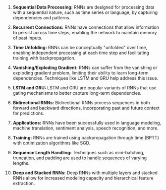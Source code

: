 1. **Sequential Data Processing:** RNNs are designed for processing data with a sequential nature, such as time series or language, by capturing dependencies and patterns.

2. **Recurrent Connections:** RNNs have connections that allow information to persist across time steps, enabling the network to maintain memory of past inputs.

3. **Time Unfolding:** RNNs can be conceptually "unfolded" over time, enabling independent processing at each time step and facilitating training with backpropagation.

4. **Vanishing/Exploding Gradient:** RNNs can suffer from the vanishing or exploding gradient problem, limiting their ability to learn long-term dependencies. Techniques like LSTM and GRU help address this issue.

5. **LSTM and GRU:** LSTM and GRU are popular variants of RNNs that use gating mechanisms to better capture long-term dependencies.

6. **Bidirectional RNNs:** Bidirectional RNNs process sequences in both forward and backward directions, incorporating past and future context for predictions.

7. **Applications:** RNNs have been successfully used in language modeling, machine translation, sentiment analysis, speech recognition, and more.

8. **Training:** RNNs are trained using backpropagation through time (BPTT) with optimization algorithms like SGD.

9. **Sequence Length Handling:** Techniques such as mini-batching, truncation, and padding are used to handle sequences of varying lengths.

10. **Deep and Stacked RNNs:** Deep RNNs with multiple layers and stacked RNNs allow for increased modeling capacity and hierarchical feature extraction.